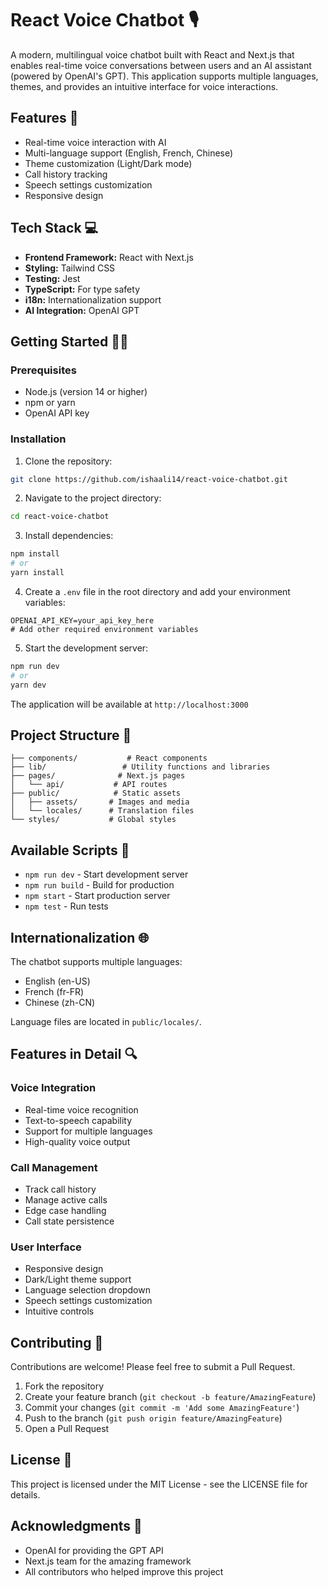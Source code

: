 # React Voice Chatbot 🎙️

A modern, multilingual voice chatbot built with React and Next.js that enables real-time voice conversations between users and an AI assistant (powered by OpenAI's GPT). This application supports multiple languages, themes, and provides an intuitive interface for voice interactions.

## Features 🚀

- Real-time voice interaction with AI
- Multi-language support (English, French, Chinese)
- Theme customization (Light/Dark mode)
- Call history tracking
- Speech settings customization
- Responsive design

## Tech Stack 💻

- **Frontend Framework:** React with Next.js
- **Styling:** Tailwind CSS
- **Testing:** Jest
- **TypeScript:** For type safety
- **i18n:** Internationalization support
- **AI Integration:** OpenAI GPT

## Getting Started 🏃‍♂️

### Prerequisites

- Node.js (version 14 or higher)
- npm or yarn
- OpenAI API key

### Installation

1. Clone the repository:
```bash
git clone https://github.com/ishaali14/react-voice-chatbot.git
```

2. Navigate to the project directory:
```bash
cd react-voice-chatbot
```

3. Install dependencies:
```bash
npm install
# or
yarn install
```

4. Create a `.env` file in the root directory and add your environment variables:
```env
OPENAI_API_KEY=your_api_key_here
# Add other required environment variables
```

5. Start the development server:
```bash
npm run dev
# or
yarn dev
```

The application will be available at `http://localhost:3000`

## Project Structure 📁

```
├── components/           # React components
├── lib/                 # Utility functions and libraries
├── pages/              # Next.js pages
│   └── api/           # API routes
├── public/            # Static assets
│   ├── assets/       # Images and media
│   └── locales/      # Translation files
└── styles/           # Global styles
```

## Available Scripts 📝

- `npm run dev` - Start development server
- `npm run build` - Build for production
- `npm start` - Start production server
- `npm test` - Run tests

## Internationalization 🌐

The chatbot supports multiple languages:
- English (en-US)
- French (fr-FR)
- Chinese (zh-CN)

Language files are located in `public/locales/`.

## Features in Detail 🔍

### Voice Integration
- Real-time voice recognition
- Text-to-speech capability
- Support for multiple languages
- High-quality voice output

### Call Management
- Track call history
- Manage active calls
- Edge case handling
- Call state persistence

### User Interface
- Responsive design
- Dark/Light theme support
- Language selection dropdown
- Speech settings customization
- Intuitive controls

## Contributing 🤝

Contributions are welcome! Please feel free to submit a Pull Request.

1. Fork the repository
2. Create your feature branch (`git checkout -b feature/AmazingFeature`)
3. Commit your changes (`git commit -m 'Add some AmazingFeature'`)
4. Push to the branch (`git push origin feature/AmazingFeature`)
5. Open a Pull Request

## License 📄

This project is licensed under the MIT License - see the LICENSE file for details.

## Acknowledgments 👏

- OpenAI for providing the GPT API
- Next.js team for the amazing framework
- All contributors who helped improve this project
